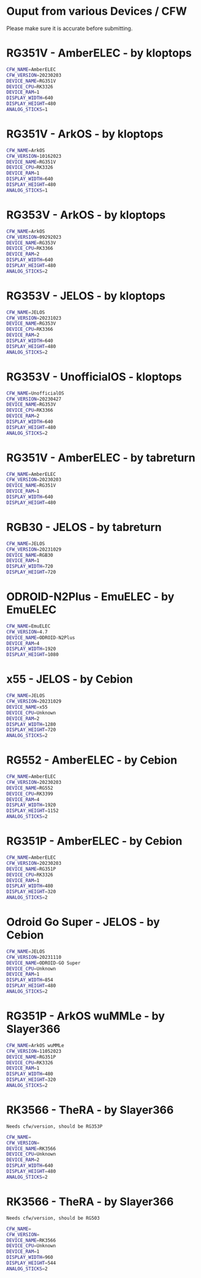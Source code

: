 # Ouput from various Devices / CFW

Please make sure it is accurate before submitting.

# RG351V - AmberELEC - by kloptops
```bash
CFW_NAME=AmberELEC
CFW_VERSION=20230203
DEVICE_NAME=RG351V
DEVICE_CPU=RK3326
DEVICE_RAM=1
DISPLAY_WIDTH=640
DISPLAY_HEIGHT=480
ANALOG_STICKS=1
```

# RG351V - ArkOS - by kloptops
```bash
CFW_NAME=ArkOS
CFW_VERSION=10162023
DEVICE_NAME=RG351V
DEVICE_CPU=RK3326
DEVICE_RAM=1
DISPLAY_WIDTH=640
DISPLAY_HEIGHT=480
ANALOG_STICKS=1
```

# RG353V - ArkOS - by kloptops
```bash
CFW_NAME=ArkOS
CFW_VERSION=09292023
DEVICE_NAME=RG353V
DEVICE_CPU=RK3366
DEVICE_RAM=2
DISPLAY_WIDTH=640
DISPLAY_HEIGHT=480
ANALOG_STICKS=2
```

# RG353V - JELOS - by kloptops
```bash
CFW_NAME=JELOS
CFW_VERSION=20231023
DEVICE_NAME=RG353V
DEVICE_CPU=RK3366
DEVICE_RAM=2
DISPLAY_WIDTH=640
DISPLAY_HEIGHT=480
ANALOG_STICKS=2
```

# RG353V - UnofficialOS - kloptops
```bash
CFW_NAME=UnofficialOS
CFW_VERSION=20230427
DEVICE_NAME=RG353V
DEVICE_CPU=RK3366
DEVICE_RAM=2
DISPLAY_WIDTH=640
DISPLAY_HEIGHT=480
ANALOG_STICKS=2
```

# RG351V - AmberELEC - by tabreturn
```bash
CFW_NAME=AmberELEC
CFW_VERSION=20230203
DEVICE_NAME=RG351V
DEVICE_RAM=1
DISPLAY_WIDTH=640
DISPLAY_HEIGHT=480 
```

# RGB30 - JELOS - by tabreturn
```bash
CFW_NAME=JELOS
CFW_VERSION=20231029
DEVICE_NAME=RGB30
DEVICE_RAM=1
DISPLAY_WIDTH=720
DISPLAY_HEIGHT=720
```

# ODROID-N2Plus - EmuELEC - by EmuELEC
```bash
CFW_NAME=EmuELEC
CFW_VERSION=4.7
DEVICE_NAME=ODROID-N2Plus
DEVICE_RAM=4
DISPLAY_WIDTH=1920
DISPLAY_HEIGHT=1080
```

# x55 - JELOS - by Cebion
```bash
CFW_NAME=JELOS
CFW_VERSION=20231029
DEVICE_NAME=x55
DEVICE_CPU=Unknown
DEVICE_RAM=2
DISPLAY_WIDTH=1280
DISPLAY_HEIGHT=720
ANALOG_STICKS=2
```

# RG552 - AmberELEC - by Cebion
```bash
CFW_NAME=AmberELEC
CFW_VERSION=20230203
DEVICE_NAME=RG552
DEVICE_CPU=RK3399
DEVICE_RAM=4
DISPLAY_WIDTH=1920
DISPLAY_HEIGHT=1152
ANALOG_STICKS=2
```

# RG351P - AmberELEC - by Cebion
```bash
CFW_NAME=AmberELEC
CFW_VERSION=20230203
DEVICE_NAME=RG351P
DEVICE_CPU=RK3326
DEVICE_RAM=1
DISPLAY_WIDTH=480
DISPLAY_HEIGHT=320
ANALOG_STICKS=2
```

# Odroid Go Super - JELOS - by Cebion
```bash
CFW_NAME=JELOS
CFW_VERSION=20231110
DEVICE_NAME=ODROID-GO Super
DEVICE_CPU=Unknown
DEVICE_RAM=1
DISPLAY_WIDTH=854
DISPLAY_HEIGHT=480
ANALOG_STICKS=2
```

# RG351P - ArkOS wuMMLe - by Slayer366
```bash
CFW_NAME=ArkOS wuMMLe
CFW_VERSION=11052023
DEVICE_NAME=RG351P
DEVICE_CPU=RK3326
DEVICE_RAM=1
DISPLAY_WIDTH=480
DISPLAY_HEIGHT=320
ANALOG_STICKS=2
```

# RK3566 - TheRA - by Slayer366
`Needs cfw/version, should be RG353P`
```bash
CFW_NAME=
CFW_VERSION=
DEVICE_NAME=RK3566
DEVICE_CPU=Unknown
DEVICE_RAM=2
DISPLAY_WIDTH=640
DISPLAY_HEIGHT=480
ANALOG_STICKS=2
```

# RK3566 - TheRA - by Slayer366
`Needs cfw/version, should be RG503`
```bash
CFW_NAME=
CFW_VERSION=
DEVICE_NAME=RK3566
DEVICE_CPU=Unknown
DEVICE_RAM=1
DISPLAY_WIDTH=960
DISPLAY_HEIGHT=544
ANALOG_STICKS=2
```

